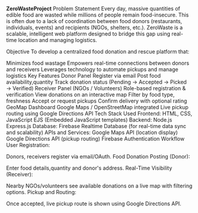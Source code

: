 **ZeroWasteProject**
Problem Statement
Every day, massive quantities of edible food are wasted while millions of people remain food-insecure. This is often due to a lack of coordination between food donors (restaurants, individuals, events) and recipients (NGOs, shelters, etc.). ZeroWaste is a scalable, intelligent web platform designed to bridge this gap using real-time location and managing logistics.

Objective
To develop a centralized food donation and rescue platform that:

Minimizes food wastage
Empowers real-time connections between donors and receivers
Leverages technology to automate pickups and manage logistics
Key Features
Donor Panel
Register via email
Post food availability,quantity
Track donation status (Pending → Accepted → Picked → Verified)
Receiver Panel (NGOs / Volunteers)
Role-based registration & verification
View donations on an interactive map
Filter by food type, freshness
Accept or request pickups
Confirm delivery with optional rating
GeoMap Dashboard
Google Maps / OpenStreetMap integrated
Live pickup routing using Google Directions API
Tech Stack Used
Frontend:
HTML, CSS, JavaScript
EJS (Embedded JavaScript templates)
Backend:
Node.js
Express.js
Database:
Firebase Realtime Database (for real-time data sync and scalability)
APIs and Services:
Google Maps API (location display)
Google Directions API (pickup routing)
Firebase Authentication
Workflow
User Registration:

Donors, receivers register via email/OAuth.
Food Donation Posting (Donor):

Enter food details,quantity and donor's address.
Real-Time Visibility (Receiver):

Nearby NGOs/volunteers see available donations on a live map with filtering options.
Pickup and Routing:

Once accepted, live pickup route is shown using Google Directions API.
